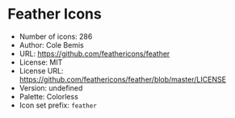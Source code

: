 # Feather Icons

- Number of icons: 286
- Author: Cole Bemis
- URL: https://github.com/feathericons/feather
- License: MIT
- License URL: https://github.com/feathericons/feather/blob/master/LICENSE
- Version: undefined
- Palette: Colorless
- Icon set prefix: `feather`
